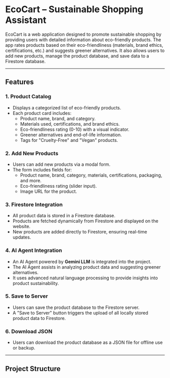 # EcoCart – Sustainable Shopping Assistant

EcoCart is a web application designed to promote sustainable shopping by providing users with detailed information about eco-friendly products. The app rates products based on their eco-friendliness (materials, brand ethics, certifications, etc.) and suggests greener alternatives. It also allows users to add new products, manage the product database, and save data to a Firestore database.

---

## Features

### 1. **Product Catalog**
- Displays a categorized list of eco-friendly products.
- Each product card includes:
  - Product name, brand, and category.
  - Materials used, certifications, and brand ethics.
  - Eco-friendliness rating (0-10) with a visual indicator.
  - Greener alternatives and end-of-life information.
  - Tags for "Cruelty-Free" and "Vegan" products.

### 2. **Add New Products**
- Users can add new products via a modal form.
- The form includes fields for:
  - Product name, brand, category, materials, certifications, packaging, and more.
  - Eco-friendliness rating (slider input).
  - Image URL for the product.

### 3. **Firestore Integration**
- All product data is stored in a Firestore database.
- Products are fetched dynamically from Firestore and displayed on the website.
- New products are added directly to Firestore, ensuring real-time updates.

### 4. **AI Agent Integration**
- An AI Agent powered by **Gemini LLM** is integrated into the project.
- The AI Agent assists in analyzing product data and suggesting greener alternatives.
- It uses advanced natural language processing to provide insights into product sustainability.

### 5. **Save to Server**
- Users can save the product database to the Firestore server.
- A "Save to Server" button triggers the upload of all locally stored product data to Firestore.

### 6. **Download JSON**
- Users can download the product database as a JSON file for offline use or backup.

---

## Project Structure
